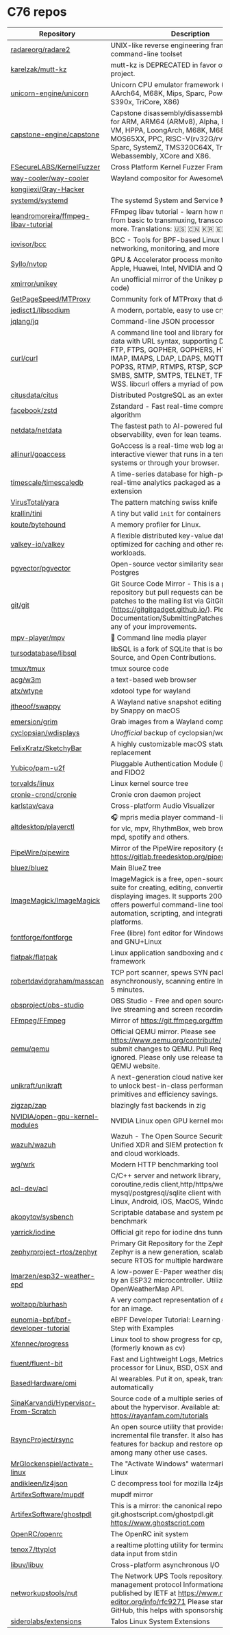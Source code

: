 # C76 repos

| Repository                                                                                      | Description                                                                                                                                                                                                                                                                                                      | Stars  |
| ----------------------------------------------------------------------------------------------- | ---------------------------------------------------------------------------------------------------------------------------------------------------------------------------------------------------------------------------------------------------------------------------------------------------------------- | ------ |
| [radareorg/radare2](https://github.com/radareorg/radare2)                                       | UNIX-like reverse engineering framework and command-line toolset                                                                                                                                                                                                                                                 | 22353  |
| [karelzak/mutt-kz](https://github.com/karelzak/mutt-kz)                                         | mutt-kz is DEPRECATED in favor of neomutt project.                                                                                                                                                                                                                                                               | 297    |
| [unicorn-engine/unicorn](https://github.com/unicorn-engine/unicorn)                             | Unicorn CPU emulator framework (ARM, AArch64, M68K, Mips, Sparc, PowerPC, RiscV, S390x, TriCore, X86)                                                                                                                                                                                                            | 8502   |
| [capstone-engine/capstone](https://github.com/capstone-engine/capstone)                         | Capstone disassembly/disassembler framework for ARM, ARM64 (ARMv8), Alpha, BPF, Ethereum VM, HPPA, LoongArch, M68K, M680X, Mips, MOS65XX, PPC, RISC-V(rv32G/rv64G), SH, Sparc, SystemZ, TMS320C64X, TriCore, Webassembly, XCore and X86.                                                                         | 8282   |
| [FSecureLABS/KernelFuzzer](https://github.com/FSecureLABS/KernelFuzzer)                         | Cross Platform Kernel Fuzzer Framework                                                                                                                                                                                                                                                                           | 453    |
| [way-cooler/way-cooler](https://github.com/way-cooler/way-cooler)                               | Wayland compositor for AwesomeWM                                                                                                                                                                                                                                                                                 | 2138   |
| [kongjiexi/Gray-Hacker](https://github.com/kongjiexi/Gray-Hacker)                               |                                                                                                                                                                                                                                                                                                                  | 12     |
| [systemd/systemd](https://github.com/systemd/systemd)                                           | The systemd System and Service Manager                                                                                                                                                                                                                                                                           | 14703  |
| [leandromoreira/ffmpeg-libav-tutorial](https://github.com/leandromoreira/ffmpeg-libav-tutorial) | FFmpeg libav tutorial - learn how media works from basic to transmuxing, transcoding and more. Translations: 🇺🇸 🇨🇳 🇰🇷 🇪🇸 🇻🇳 🇧🇷                                                                                                                                                                       | 10608  |
| [iovisor/bcc](https://github.com/iovisor/bcc)                                                   | BCC - Tools for BPF-based Linux IO analysis, networking, monitoring, and more                                                                                                                                                                                                                                    | 21816  |
| [Syllo/nvtop](https://github.com/Syllo/nvtop)                                                   | GPU & Accelerator process monitoring for AMD, Apple, Huawei, Intel, NVIDIA and Qualcomm                                                                                                                                                                                                                          | 9626   |
| [xmirror/unikey](https://github.com/xmirror/unikey)                                             | An unofficial mirror of the Unikey project (GPL code)                                                                                                                                                                                                                                                            | 7      |
| [GetPageSpeed/MTProxy](https://github.com/GetPageSpeed/MTProxy)                                 | Community fork of MTProxy that doesn't suck                                                                                                                                                                                                                                                                      | 82     |
| [jedisct1/libsodium](https://github.com/jedisct1/libsodium)                                     | A modern, portable, easy to use crypto library.                                                                                                                                                                                                                                                                  | 12963  |
| [jqlang/jq](https://github.com/jqlang/jq)                                                       | Command-line JSON processor                                                                                                                                                                                                                                                                                      | 32678  |
| [curl/curl](https://github.com/curl/curl)                                                       | A command line tool and library for transferring data with URL syntax, supporting DICT, FILE, FTP, FTPS, GOPHER, GOPHERS, HTTP, HTTPS, IMAP, IMAPS, LDAP, LDAPS, MQTT, POP3, POP3S, RTMP, RTMPS, RTSP, SCP, SFTP, SMB, SMBS, SMTP, SMTPS, TELNET, TFTP, WS and WSS. libcurl offers a myriad of powerful features | 39426  |
| [citusdata/citus](https://github.com/citusdata/citus)                                           | Distributed PostgreSQL as an extension                                                                                                                                                                                                                                                                           | 11854  |
| [facebook/zstd](https://github.com/facebook/zstd)                                               | Zstandard - Fast real-time compression algorithm                                                                                                                                                                                                                                                                 | 25733  |
| [netdata/netdata](https://github.com/netdata/netdata)                                           | The fastest path to AI-powered full stack observability, even for lean teams.                                                                                                                                                                                                                                    | 76258  |
| [allinurl/goaccess](https://github.com/allinurl/goaccess)                                       | GoAccess is a real-time web log analyzer and interactive viewer that runs in a terminal in \*nix systems or through your browser.                                                                                                                                                                                | 19823  |
| [timescale/timescaledb](https://github.com/timescale/timescaledb)                               | A time-series database for high-performance real-time analytics packaged as a Postgres extension                                                                                                                                                                                                                 | 20281  |
| [VirusTotal/yara](https://github.com/VirusTotal/yara)                                           | The pattern matching swiss knife                                                                                                                                                                                                                                                                                 | 9107   |
| [krallin/tini](https://github.com/krallin/tini)                                                 | A tiny but valid `init` for containers                                                                                                                                                                                                                                                                           | 10650  |
| [koute/bytehound](https://github.com/koute/bytehound)                                           | A memory profiler for Linux.                                                                                                                                                                                                                                                                                     | 4705   |
| [valkey-io/valkey](https://github.com/valkey-io/valkey)                                         | A flexible distributed key-value database that is optimized for caching and other realtime workloads.                                                                                                                                                                                                            | 23090  |
| [pgvector/pgvector](https://github.com/pgvector/pgvector)                                       | Open-source vector similarity search for Postgres                                                                                                                                                                                                                                                                | 17756  |
| [git/git](https://github.com/git/git)                                                           | Git Source Code Mirror - This is a publish-only repository but pull requests can be turned into patches to the mailing list via GitGitGadget (<https://gitgitgadget.github.io/>). Please follow Documentation/SubmittingPatches procedure for any of your improvements.                                          | 56638  |
| [mpv-player/mpv](https://github.com/mpv-player/mpv)                                             | 🎥 Command line media player                                                                                                                                                                                                                                                                                     | 32196  |
| [tursodatabase/libsql](https://github.com/tursodatabase/libsql)                                 | libSQL is a fork of SQLite that is both Open Source, and Open Contributions.                                                                                                                                                                                                                                     | 15619  |
| [tmux/tmux](https://github.com/tmux/tmux)                                                       | tmux source code                                                                                                                                                                                                                                                                                                 | 39081  |
| [acg/w3m](https://github.com/acg/w3m)                                                           | a text-based web browser                                                                                                                                                                                                                                                                                         | 63     |
| [atx/wtype](https://github.com/atx/wtype)                                                       | xdotool type for wayland                                                                                                                                                                                                                                                                                         | 465    |
| [jtheoof/swappy](https://github.com/jtheoof/swappy)                                             | A Wayland native snapshot editing tool, inspired by Snappy on macOS                                                                                                                                                                                                                                              | 1304   |
| [emersion/grim](https://github.com/emersion/grim)                                               | Grab images from a Wayland compositor                                                                                                                                                                                                                                                                            | 960    |
| [cyclopsian/wdisplays](https://github.com/cyclopsian/wdisplays)                                 | *Unofficial* backup of cyclopsian/wdisplays.                                                                                                                                                                                                                                                                     | 44     |
| [FelixKratz/SketchyBar](https://github.com/FelixKratz/SketchyBar)                               | A highly customizable macOS status bar replacement                                                                                                                                                                                                                                                               | 10065  |
| [Yubico/pam-u2f](https://github.com/Yubico/pam-u2f)                                             | Pluggable Authentication Module (PAM) for U2F and FIDO2                                                                                                                                                                                                                                                          | 595    |
| [torvalds/linux](https://github.com/torvalds/linux)                                             | Linux kernel source tree                                                                                                                                                                                                                                                                                         | 203753 |
| [cronie-crond/cronie](https://github.com/cronie-crond/cronie)                                   | Cronie cron daemon project                                                                                                                                                                                                                                                                                       | 532    |
| [karlstav/cava](https://github.com/karlstav/cava)                                               | Cross-platform Audio Visualizer                                                                                                                                                                                                                                                                                  | 5328   |
| [altdesktop/playerctl](https://github.com/altdesktop/playerctl)                                 | 🎧 mpris media player command-line controller for vlc, mpv, RhythmBox, web browsers, cmus, mpd, spotify and others.                                                                                                                                                                                              | 2734   |
| [PipeWire/pipewire](https://github.com/PipeWire/pipewire)                                       | Mirror of the PipeWire repository (see <https://gitlab.freedesktop.org/pipewire/pipewire/>)                                                                                                                                                                                                                      | 1981   |
| [bluez/bluez](https://github.com/bluez/bluez)                                                   | Main BlueZ tree                                                                                                                                                                                                                                                                                                  | 923    |
| [ImageMagick/ImageMagick](https://github.com/ImageMagick/ImageMagick)                           | ImageMagick is a free, open-source software suite for creating, editing, converting, and displaying images. It supports 200+ formats and offers powerful command-line tools and APIs for automation, scripting, and integration across platforms.                                                                | 14584  |
| [fontforge/fontforge](https://github.com/fontforge/fontforge)                                   | Free (libre) font editor for Windows, Mac OS X and GNU+Linux                                                                                                                                                                                                                                                     | 7226   |
| [flatpak/flatpak](https://github.com/flatpak/flatpak)                                           | Linux application sandboxing and distribution framework                                                                                                                                                                                                                                                          | 4600   |
| [robertdavidgraham/masscan](https://github.com/robertdavidgraham/masscan)                       | TCP port scanner, spews SYN packets asynchronously, scanning entire Internet in under 5 minutes.                                                                                                                                                                                                                 | 24902  |
| [obsproject/obs-studio](https://github.com/obsproject/obs-studio)                               | OBS Studio - Free and open source software for live streaming and screen recording                                                                                                                                                                                                                               | 67191  |
| [FFmpeg/FFmpeg](https://github.com/FFmpeg/FFmpeg)                                               | Mirror of <https://git.ffmpeg.org/ffmpeg.git>                                                                                                                                                                                                                                                                    | 53601  |
| [qemu/qemu](https://github.com/qemu/qemu)                                                       | Official QEMU mirror. Please see <https://www.qemu.org/contribute/> for how to submit changes to QEMU. Pull Requests are ignored. Please only use release tarballs from the QEMU website.                                                                                                                        | 12036  |
| [unikraft/unikraft](https://github.com/unikraft/unikraft)                                       | A next-generation cloud native kernel designed to unlock best-in-class performance, security primitives and efficiency savings.                                                                                                                                                                                  | 3285   |
| [zigzap/zap](https://github.com/zigzap/zap)                                                     | blazingly fast backends in zig                                                                                                                                                                                                                                                                                   | 3046   |
| [NVIDIA/open-gpu-kernel-modules](https://github.com/NVIDIA/open-gpu-kernel-modules)             | NVIDIA Linux open GPU kernel module source                                                                                                                                                                                                                                                                       | 16226  |
| [wazuh/wazuh](https://github.com/wazuh/wazuh)                                                   | Wazuh - The Open Source Security Platform. Unified XDR and SIEM protection for endpoints and cloud workloads.                                                                                                                                                                                                    | 13598  |
| [wg/wrk](https://github.com/wg/wrk)                                                             | Modern HTTP benchmarking tool                                                                                                                                                                                                                                                                                    | 39572  |
| [acl-dev/acl](https://github.com/acl-dev/acl)                                                   | C/C++ server and network library, including coroutine,redis client,http/https/websocket,mqtt, mysql/postgresql/sqlite client with C/C++ for Linux, Android, iOS, MacOS, Windows, etc..                                                                                                                           | 3005   |
| [akopytov/sysbench](https://github.com/akopytov/sysbench)                                       | Scriptable database and system performance benchmark                                                                                                                                                                                                                                                             | 6502   |
| [yarrick/iodine](https://github.com/yarrick/iodine)                                             | Official git repo for iodine dns tunnel                                                                                                                                                                                                                                                                          | 7161   |
| [zephyrproject-rtos/zephyr](https://github.com/zephyrproject-rtos/zephyr)                       | Primary Git Repository for the Zephyr Project. Zephyr is a new generation, scalable, optimized, secure RTOS for multiple hardware architectures.                                                                                                                                                                 | 13204  |
| [lmarzen/esp32-weather-epd](https://github.com/lmarzen/esp32-weather-epd)                       | A low-power E-Paper weather display powered by an ESP32 microcontroller. Utilizes the OpenWeatherMap API.                                                                                                                                                                                                        | 5570   |
| [woltapp/blurhash](https://github.com/woltapp/blurhash)                                         | A very compact representation of a placeholder for an image.                                                                                                                                                                                                                                                     | 16662  |
| [eunomia-bpf/bpf-developer-tutorial](https://github.com/eunomia-bpf/bpf-developer-tutorial)     | eBPF Developer Tutorial: Learning eBPF Step by Step with Examples                                                                                                                                                                                                                                                | 3594   |
| [Xfennec/progress](https://github.com/Xfennec/progress)                                         | Linux tool to show progress for cp, mv, dd, ... (formerly known as cv)                                                                                                                                                                                                                                           | 8732   |
| [fluent/fluent-bit](https://github.com/fluent/fluent-bit)                                       | Fast and Lightweight Logs, Metrics and Traces processor for Linux, BSD, OSX and Windows                                                                                                                                                                                                                          | 7284   |
| [BasedHardware/omi](https://github.com/BasedHardware/omi)                                       | AI wearables. Put it on, speak, transcribe, automatically                                                                                                                                                                                                                                                        | 7007   |
| [SinaKarvandi/Hypervisor-From-Scratch](https://github.com/SinaKarvandi/Hypervisor-From-Scratch) | Source code of a multiple series of tutorials about the hypervisor. Available at: <https://rayanfam.com/tutorials>                                                                                                                                                                                               | 2422   |
| [RsyncProject/rsync](https://github.com/RsyncProject/rsync)                                     | An open source utility that provides fast incremental file transfer. It also has useful features for backup and restore operations among many other use cases.                                                                                                                                                   | 3865   |
| [MrGlockenspiel/activate-linux](https://github.com/MrGlockenspiel/activate-linux)               | The "Activate Windows" watermark ported to Linux                                                                                                                                                                                                                                                                 | 5288   |
| [andikleen/lz4json](https://github.com/andikleen/lz4json)                                       | C decompress tool for mozilla lz4json format                                                                                                                                                                                                                                                                     | 107    |
| [ArtifexSoftware/mupdf](https://github.com/ArtifexSoftware/mupdf)                               | mupdf mirror                                                                                                                                                                                                                                                                                                     | 2327   |
| [ArtifexSoftware/ghostpdl](https://github.com/ArtifexSoftware/ghostpdl)                         | This is a mirror: the canonical repo is: git.ghostscript.com/ghostpdl.git <https://www.ghostscript.com>                                                                                                                                                                                                          | 150    |
| [OpenRC/openrc](https://github.com/OpenRC/openrc)                                               | The OpenRC init system                                                                                                                                                                                                                                                                                           | 1632   |
| [tenox7/ttyplot](https://github.com/tenox7/ttyplot)                                             | a realtime plotting utility for terminal/console with data input from stdin                                                                                                                                                                                                                                      | 1286   |
| [libuv/libuv](https://github.com/libuv/libuv)                                                   | Cross-platform asynchronous I/O                                                                                                                                                                                                                                                                                  | 25865  |
| [networkupstools/nut](https://github.com/networkupstools/nut)                                   | The Network UPS Tools repository. UPS management protocol Informational RFC 9271 published by IETF at <https://www.rfc-editor.org/info/rfc9271> Please star NUT on GitHub, this helps with sponsorships!                                                                                                         | 3319   |
| [siderolabs/extensions](https://github.com/siderolabs/extensions)                               | Talos Linux System Extensions                                                                                                                                                                                                                                                                                    | 184    |
